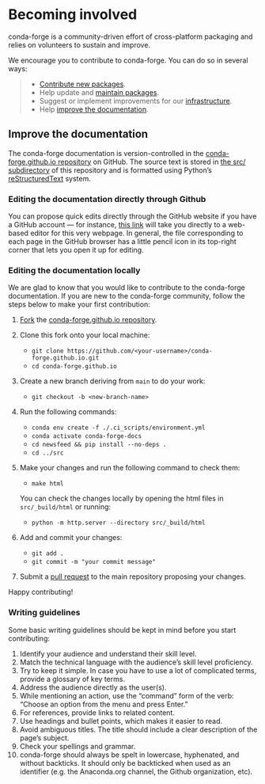 
# Becoming involved

conda-forge is a community-driven effort of cross-platform packaging and relies on volunteers to sustain and improve.

We encourage you to contribute to conda-forge. You can do so in several ways:

> - [Contribute new packages](https://conda-forge.org/docs/maintainer/adding_pkgs.html).
> - Help update and [maintain packages](https://conda-forge.org/docs/maintainer/updating_pkgs.html#maintaining-pkgs).
> - Suggest or implement improvements for our [infrastructure](https://conda-forge.org/docs/maintainer/infrastructure.html#infrastructure).
> - Help [improve the documentation](https://conda-forge.org/docs/user/contributing.html#improve-docs).

<a id="improve-docs"></a>

## Improve the documentation

The conda-forge documentation is version-controlled in the
[conda-forge.github.io repository](https://github.com/conda-forge/conda-forge.github.io) on GitHub. The source
text is stored in [the src/ subdirectory](https://github.com/conda-forge/conda-forge.github.io/tree/main/src) of this repository and
is formatted using Python’s [reStructuredText](http://docutils.sourceforge.net/rst.html) system.

### Editing the documentation directly through Github

You can propose quick edits directly through the GitHub website if you have
a GitHub account — for instance, [this link](https://github.com/conda-forge/conda-forge.github.io/edit/main/src/user/contributing.rst)
will take you directly to a web-based editor for this very webpage. In
general, the file corresponding to each page in the GitHub browser has a
little pencil icon in its top-right corner that lets you open it up for editing.

### Editing the documentation locally

We are glad to know that you would like to contribute to the conda-forge documentation.
If you are new to the conda-forge community, follow the steps below to make your first contribution:

1. [Fork](https://help.github.com/articles/fork-a-repo/) the
   [conda-forge.github.io repository](https://github.com/conda-forge/conda-forge.github.io).
2. Clone this fork onto your local machine:

    - `git clone https://github.com/<your-username>/conda-forge.github.io.git`
    - `cd conda-forge.github.io`
1. Create a new branch deriving from `main` to do your work:

    - `git checkout -b <new-branch-name>`
1. Run the following commands:

    - `conda env create -f ./.ci_scripts/environment.yml`
    - `conda activate conda-forge-docs`
    - `cd newsfeed && pip install --no-deps .`
    - `cd ../src`
1. Make your changes and run the following command to check them:

    - `make html`

    You can check the changes locally by opening the html files in `src/_build/html` or running:

    - `python -m http.server --directory src/_build/html`
1. Add and commit your changes:

    - `git add .`
    - `git commit -m "your commit message"`
1. Submit a [pull request](https://help.github.com/articles/about-pull-requests/) to the main repository proposing your changes.

Happy contributing!

### Writing guidelines

Some basic writing guidelines should be kept in mind before you start contributing:

1. Identify your audience and understand their skill level.
2. Match the technical language with the audience’s skill level proficiency.
3. Try to keep it simple. In case you have to use a lot of complicated terms, provide a glossary of key terms.
4. Address the audience directly as the user(s).
5. While mentioning an action, use the “command” form of the verb: “Choose an option from the menu and press Enter.”
6. For references, provide links to related content.
7. Use headings and bullet points, which makes it easier to read.
8. Avoid ambiguous titles. The title should include a clear description of the page’s subject.
9. Check your spellings and grammar.
10. conda-forge should always be spelt in lowercase, hyphenated, and without backticks.
    It should only be backticked when used as an identifier (e.g. the Anaconda.org channel, the Github organization, etc).
